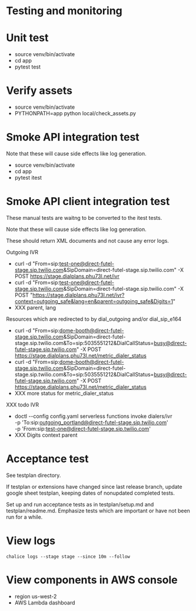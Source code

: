 # Testing and monitoring

# Unit test

- source venv/bin/activate
- cd app
- pytest test

# Verify assets

- source venv/bin/activate
- PYTHONPATH=app python local/check_assets.py

# Smoke API integration test

Note that these will cause side effects like log generation.

- source venv/bin/activate
- cd app
- pytest itest

# Smoke API client integration test

These manual tests are waitng to be converted to the itest tests.

Note that these will cause side effects like log generation.

These should return XML documents and not cause any error logs.

Outgoing IVR
- curl -d "From=sip:test-one@direct-futel-stage.sip.twilio.com&SipDomain=direct-futel-stage.sip.twilio.com" -X POST https://stage.dialplans.phu73l.net/ivr
- curl -d "From=sip:test-one@direct-futel-stage.sip.twilio.com&SipDomain=direct-futel-stage.sip.twilio.com" -X POST "https://stage.dialplans.phu73l.net/ivr?context=outgoing_safe&lang=en&parent=outgoing_safe&Digits=1"
- XXX parent, lang

Resources which are redirected to by dial_outgoing and/or dial_sip_e164
- curl -d "From=sip:dome-booth@direct-futel-stage.sip.twilio.com&SipDomain=direct-futel-stage.sip.twilio.com&To=sip:5035551212&DialCallStatus=busy@direct-futel-stage.sip.twilio.com" -X POST https://stage.dialplans.phu73l.net/metric_dialer_status
- curl -d "From=sip:dome-booth@direct-futel-stage.sip.twilio.com&SipDomain=direct-futel-stage.sip.twilio.com&To=sip:5035551212&DialCallStatus=busy@direct-futel-stage.sip.twilio.com" -X POST https://stage.dialplans.phu73l.net/metric_dialer_status
- XXX more status for metric_dialer_status

XXX todo
IVR
- doctl --config config.yaml serverless functions invoke dialers/ivr \
  -p 'To:sip:outgoing_portland@direct-futel-stage.sip.twilio.com' \
  -p 'From:sip:test-one@direct-futel-stage.sip.twilio.com'
- XXX Digits context parent

# Acceptance test

See testplan directory.

If testplan or extensions have changed since last release branch, update google sheet testplan, keeping dates of nonupdated completed tests.

Set up and run acceptance tests as in testplan/setup.md and testplan/readme.md. Emphasize tests which are important or have not been run for a while.

# View logs

    chalice logs --stage stage --since 10m --follow

# View components in AWS console

- region us-west-2
- AWS Lambda dashboard
